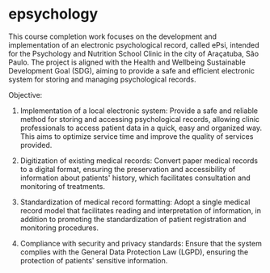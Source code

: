 # epsychology

This course completion work focuses on the development and implementation of an electronic psychological record, called ePsi, intended for the Psychology and Nutrition School Clinic in the city of Araçatuba, São Paulo. The project is aligned with the Health and Wellbeing Sustainable Development Goal (SDG), aiming to provide a safe and efficient electronic system for storing and managing psychological records.

Objective:

1. Implementation of a local electronic system: Provide a safe and reliable method for storing and accessing psychological records, allowing clinic professionals to access patient data in a quick, easy and organized way. This aims to optimize service time and improve the quality of services provided.

2. Digitization of existing medical records: Convert paper medical records to a digital format, ensuring the preservation and accessibility of information about patients' history, which facilitates consultation and monitoring of treatments.

3. Standardization of medical record formatting: Adopt a single medical record model that facilitates reading and interpretation of information, in addition to promoting the standardization of patient registration and monitoring procedures.

4. Compliance with security and privacy standards: Ensure that the system complies with the General Data Protection Law (LGPD), ensuring the protection of patients' sensitive information.
